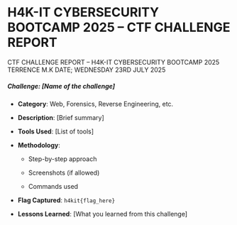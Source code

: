 # H4K-IT CYBERSECURITY BOOTCAMP 2025 – CTF CHALLENGE REPORT

<!--Cover Page-->

CTF CHALLENGE REPORT – H4K-IT CYBERSECURITY BOOTCAMP 2025
TERRENCE M.K
DATE; WEDNESDAY 23RD JULY 2025


<!--Table of Contents-->
<!--Challenge Summary-->
<!--Detailed Walkthrough-->
##### Challenge: [Name of the challenge]

- **Category**: Web, Forensics, Reverse Engineering, etc.
    
- **Description**: [Brief summary]
    
- **Tools Used**: [List of tools]
    
- **Methodology**:
    
    - Step-by-step approach
        
    - Screenshots (if allowed)
        
    - Commands used
        
- **Flag Captured**: `h4kit{flag_here}`
    
- **Lessons Learned**: [What you learned from this challenge]
